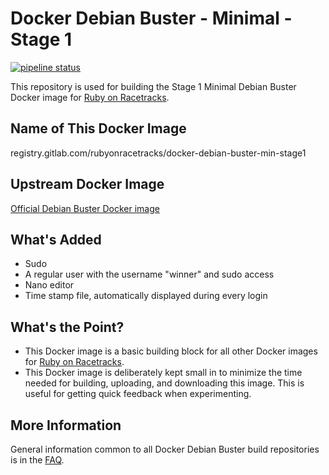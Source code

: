 # Docker Debian Buster - Minimal - Stage 1

[![pipeline status](https://gitlab.com/rubyonracetracks/docker-debian-buster-min-stage1/badges/master/pipeline.svg)](https://gitlab.com/rubyonracetracks/docker-debian-buster-min-stage1/commits/master)

This repository is used for building the Stage 1 Minimal Debian Buster Docker image for [Ruby on Racetracks](https://www.rubyonracetracks.com/).

## Name of This Docker Image
registry.gitlab.com/rubyonracetracks/docker-debian-buster-min-stage1

## Upstream Docker Image
[Official Debian Buster Docker image](https://hub.docker.com/_/debian)

## What's Added
* Sudo
* A regular user with the username "winner" and sudo access
* Nano editor
* Time stamp file, automatically displayed during every login

## What's the Point?
* This Docker image is a basic building block for all other Docker images for [Ruby on Racetracks](https://www.rubyonracetracks.com/).
* This Docker image is deliberately kept small in to minimize the time needed for building, uploading, and downloading this image.  This is useful for getting quick feedback when experimenting.

## More Information
General information common to all Docker Debian Buster build repositories is in the [FAQ](https://gitlab.com/rubyonracetracks/docker-debian-buster-common/blob/master/FAQ.md).
